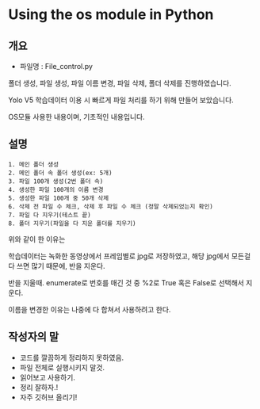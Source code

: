 # Using the os module in Python

## 개요
- 파일명 : File_control.py

폴더 생성, 파일 생성, 파일 이름 변경, 파일 삭제, 폴더 삭제를 진행하였습니다.

Yolo V5 학습데이터 이용 시 빠르게 파일 처리를 하기 위해 만들어 보았습니다.

OS모듈 사용한 내용이며, 기초적인 내용입니다.

## 설명
    1. 메인 폴더 생성
    2. 메인 폴더 속 폴더 생성(ex: 5개)
    3. 파일 100개 생성(2번 폴더 속)
    4. 생성한 파일 100개의 이름 변경
    5. 생성한 파일 100개 중 50개 삭제
    6. 삭제 전 파일 수 체크, 삭제 후 파일 수 체크 (정말 삭제되었는지 확인)
    7. 파일 다 지우기(테스트 끝)
    8. 폴더 지우기(파일을 다 지운 폴더를 지우기)


위와 같이 한 이유는

학습데이터는 녹화한 동영상에서 프레임별로 jpg로 저장하였고, 해당 jpg에서 모든걸 다 쓰면 많기 때문에, 반을 지운다.

반을 지울때. enumerate로 번호를 매긴 것 중 %2로 True 혹은 False로 선택해서 지운다.

이름을 변경한 이유는 나중에 다 합쳐서 사용하려고 한다.

## 작성자의 말

- 코드를 깔끔하게 정리하지 못하였음.
- 파일 전체로 실행시키지 말것.
- 읽어보고 사용하기.
- 정리 잘하자.!
- 자주 깃허브 올리기!
